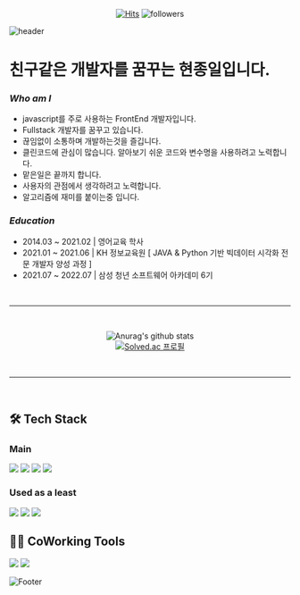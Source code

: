 <div align="center">
  
[![Hits](https://hits.seeyoufarm.com/api/count/incr/badge.svg?url=https%3A%2F%2Fgithub.com%2FLeo-SingleDay%2Fhit-counter&count_bg=%2379C83D&title_bg=%23555555&icon=&icon_color=%23E7E7E7&title=hits&edge_flat=false)](https://hits.seeyoufarm.com)
![followers](https://img.shields.io/github/followers/Leo-SingleDay?style=social)

</div>

![header](https://capsule-render.vercel.app/api?type=waving&color=auto&height=200&section=header&text=Leo%20Archive&fontSize=70)

# 친구같은 개발자를 꿈꾸는 현종일입니다.

### *Who am I*

- javascript를 주로 사용하는 FrontEnd 개발자입니다.
- Fullstack 개발자를 꿈꾸고 있습니다.
- 끊임없이 소통하며 개발하는것을 즐깁니다.
- 클린코드에 관심이 많습니다. 알아보기 쉬운 코드와 변수명을 사용하려고 노력합니다.
- 맡은일은 끝까지 합니다.
- 사용자의 관점에서 생각하려고 노력합니다.
- 알고리즘에 재미를 붙이는중 입니다.

### *Education*
- 2014.03 ~ 2021.02 | 영어교육 학사
- 2021.01 ~ 2021.06 | KH 정보교육원 [ JAVA & Python 기반 빅데이터 시각화 전문 개발자 양성 과정 ] 
- 2021.07 ~ 2022.07 | 삼성 청년 소프트웨어 아카데미 6기

<br/>
<hr/>
<br/>
<div align="center">
  
  ![Anurag's github stats](https://github-readme-stats.vercel.app/api?username=Leo-SingleDay&show_icons=true&theme=tokyonight)
  <br>
  [![Solved.ac
  프로필](http://mazassumnida.wtf/api/v2/generate_badge?boj=guswhddlf11)](https://solved.ac/guswhddlf11)
  
</div>
<br/>
<hr/>
<br/>


## 🛠 Tech Stack
### Main
<img src="https://img.shields.io/badge/javascript-F7DF1E?style=for-the-badge&logo=javascript&logoColor=black"> <img src="https://img.shields.io/badge/node.js-339933?style=for-the-badge&logo=Node.js&logoColor=white"> <img src="https://img.shields.io/badge/react-61DAFB?style=for-the-badge&logo=react&logoColor=black"> <img src="https://img.shields.io/badge/vue.js-4FC08D?style=for-the-badge&logo=vue.js&logoColor=white">

### Used as a least
<img src="https://img.shields.io/badge/python-3776AB?style=for-the-badge&logo=python&logoColor=white">  <img src="https://img.shields.io/badge/java-007396?style=for-the-badge&logo=java&logoColor=white"> <img src="https://img.shields.io/badge/spring-6DB33F?style=for-the-badge&logo=spring&logoColor=white"> 

## 🤷‍♂️ CoWorking Tools
<img src="https://img.shields.io/badge/git-F05032?style=for-the-badge&logo=git&logoColor=white"> <img src="https://img.shields.io/badge/jira-0052CC?style=for-the-badge&logo=git&logoColor=blue">

![Footer](https://capsule-render.vercel.app/api?type=waving&color=auto&height=200&section=footer)
